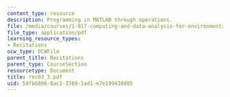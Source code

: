 ```yaml
---
content_type: resource
description: Programming in MATLAB through operations.
file: /media/courses/1-017-computing-and-data-analysis-for-environmental-applications-fall-2003/5dfb68068ac137801ad1e7e199438d85_rec03_3.pdf
file_type: application/pdf
learning_resource_types:
- Recitations
ocw_type: OCWFile
parent_title: Recitations
parent_type: CourseSection
resourcetype: Document
title: rec03_3.pdf
uid: 5dfb6806-8ac1-3780-1ad1-e7e199438d85
---
```

